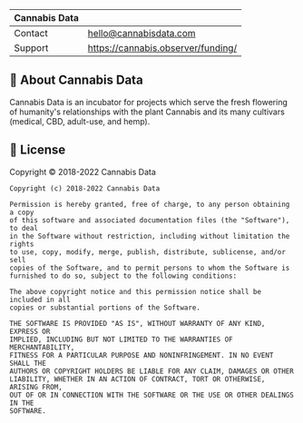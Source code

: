 | Cannabis Data |  |
|--|---|
| Contact | <hello@cannabisdata.com> |
| Support | <https://cannabis.observer/funding/> |

## 🌱 About Cannabis Data

Cannabis Data is an incubator for projects which serve the fresh flowering of humanity's relationships with the plant Cannabis and its many cultivars (medical, CBD, adult-use, and hemp).

<!-- Colors:

* Cannabis Data Purple: `#6D4488`
* Cannabis Data Green: `#43791D` -->

## 📜 License

Copyright © 2018-2022 Cannabis Data

```
Copyright (c) 2018-2022 Cannabis Data

Permission is hereby granted, free of charge, to any person obtaining a copy
of this software and associated documentation files (the "Software"), to deal
in the Software without restriction, including without limitation the rights
to use, copy, modify, merge, publish, distribute, sublicense, and/or sell
copies of the Software, and to permit persons to whom the Software is
furnished to do so, subject to the following conditions:

The above copyright notice and this permission notice shall be included in all
copies or substantial portions of the Software.

THE SOFTWARE IS PROVIDED "AS IS", WITHOUT WARRANTY OF ANY KIND, EXPRESS OR
IMPLIED, INCLUDING BUT NOT LIMITED TO THE WARRANTIES OF MERCHANTABILITY,
FITNESS FOR A PARTICULAR PURPOSE AND NONINFRINGEMENT. IN NO EVENT SHALL THE
AUTHORS OR COPYRIGHT HOLDERS BE LIABLE FOR ANY CLAIM, DAMAGES OR OTHER
LIABILITY, WHETHER IN AN ACTION OF CONTRACT, TORT OR OTHERWISE, ARISING FROM,
OUT OF OR IN CONNECTION WITH THE SOFTWARE OR THE USE OR OTHER DEALINGS IN THE
SOFTWARE.
```
